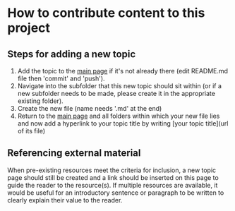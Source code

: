 # How to contribute content to this project

## Steps for adding a new topic
1. Add the topic to the [main page](https://github.com/CHICAS-Skill-Sharing-Group/Content/blob/master/README.md) if it's not already there (edit README.md file then 'commit' and 'push').
2. Navigate into the subfolder that this new topic should sit within (or if a new subfolder needs to be made, please create it in the appropriate existing folder).
3. Create the new file (name needs '.md' at the end)
4. Return to the [main page](https://github.com/CHICAS-Skill-Sharing-Group/Content/blob/master/README.md) and all folders within which your new file lies and now add a hyperlink to your topic title by writing [your topic title](url of its file)

## Referencing external material
When pre-existing resources meet the criteria for inclusion, a new topic page should still be created and a link should be inserted on this page to guide the reader to the resource(s). If multiple resources are available, it would be useful for an introductory sentence or paragraph to be written to clearly explain their value to the reader.
